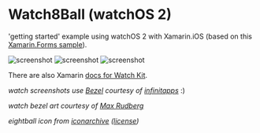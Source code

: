 Watch8Ball (watchOS 2)
==========

'getting started' example using watchOS 2 with Xamarin.iOS (based on this [Xamarin.Forms sample](https://github.com/conceptdev/xamarin-forms-samples/tree/master/MagicEightBall)).

![screenshot](https://raw.githubusercontent.com/conceptdev/xamarin-ios-samples/master/Watch8Ball/Screenshots/8ball-1.png "watch") ![screenshot](https://raw.githubusercontent.com/conceptdev/xamarin-ios-samples/master/Watch8Ball/Screenshots/8ball-2.png "watch") ![screenshot](https://raw.githubusercontent.com/conceptdev/xamarin-ios-samples/master/Watch8Ball/Screenshots/8ball-glance.png "watch")


There are also Xamarin [docs for Watch Kit](http://developer.xamarin.com/guides/ios/watch/).

*watch screenshots use [Bezel](http://infinitapps.com/bezel/) courtesy of [infinitapps](http://infinitapps.com/)* :)

*watch bezel art courtesy of [Max Rudberg](http://blog.maxrudberg.com/post/110056879433/apple-watch-bezels-for-bezel)*

*eightball icon from [iconarchive](http://www.iconarchive.com/show/pool-ball-icons-by-barkerbaggies/Ball-8-icon.html) ([license](http://creativecommons.org/licenses/by-nc-sa/4.0/))*
